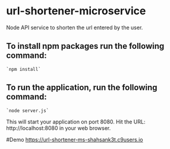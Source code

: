# url-shortener-microservice
Node API service to shorten the url entered by the user.

## To install npm packages run the following command:
	`npm install`

## To run the application, run the following command:
	`node server.js`

This will start your application on port 8080.
Hit the URL: http://localhost:8080 in your web browser.

#Demo
<a href="https://url-shortener-ms-shahsank3t.c9users.io">https://url-shortener-ms-shahsank3t.c9users.io</a>